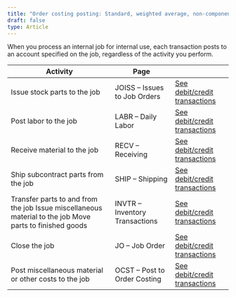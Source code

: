 ```yaml
---
title: "Order costing posting: Standard, weighted average, non-component or Internal job for internal use"
draft: false
type: Article
---
```


When you process an internal job for internal use, each transaction posts to an account specified on the job, regardless of the activity you perform.

| Activity                                                                                                | Page                           |                                                                                                                |
|---------------------------------------------------------------------------------------------------------|--------------------------------|----------------------------------------------------------------------------------------------------------------|
| Issue stock parts to the job                                                                            | JOISS – Issues to Job Orders   | [See debit/credit transactions](joiss-standard-weighted-average-non-component-internal-job-for-internal-use.md) |
| Post labor to the job                                                                                   | LABR – Daily Labor             | [See debit/credit transactions](labr-standard-weighted-average-non-component-internal-job-for-internal-use.md)  |
| Receive material to the job                                                                             | RECV – Receiving               | [See debit/credit transactions](recv-standard-weighted-average-non-component-internal-job-for-internal-use.md)  |
| Ship subcontract parts from the job                                                                     | SHIP – Shipping                | [See debit/credit transactions](ship-standard-weighted-average-non-component-internal-job-for-internal-use.md)  |
| Transfer parts to and from the job Issue miscellaneous material to the job Move parts to finished goods | INVTR – Inventory Transactions | [See debit/credit transactions](invtr-standard-weighted-average-non-component-internal-job-for-internal-use.md) |
| Close the job                                                                                           | JO – Job Order                 | [See debit/credit transactions](jocs-standard-weighted-average-non-component-internal-job-for-internal-use.md)  |
| Post miscellaneous material  or other costs to the job                                                  | OCST – Post to Order Costing   | [See debit/credit transactions](ocst-standard-weighted-average-non-component-internal-job-for-internal-use.md)  |